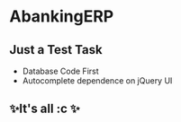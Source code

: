 # AbankingERP
## Just a Test Task


- Database Code First
- Autocomplete dependence on jQuery UI


## ✨It's all :c ✨
